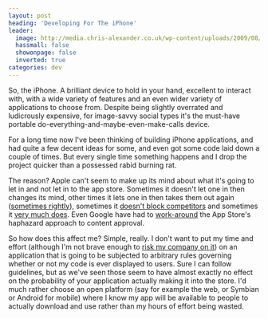 ```yaml
---
layout: post
heading: 'Developing For The iPhone'
leader:
  image: http://media.chris-alexander.co.uk/wp-content/uploads/2009/08/Untitled-1.jpg
  hassmall: false
  showonpage: false
  inverted: true
categories: dev
---
```


So, the iPhone. A brilliant device to hold in your hand, excellent to interact with, with a wide variety of features and an even wider variety of applications to choose from. Despite being slightly overrated and ludicrously expensive, for image-savvy social types it's the must-have portable do-everything-and-maybe-even-make-calls device.

<!-- Replace missing image from http://media.chris-alexander.co.uk/wp-content/uploads/2009/08/Untitled-1.jpg -->

For a long time now I've been thinking of building iPhone applications, and had quite a few decent ideas for some, and even got some code laid down a couple of times. But every single time something happens and I drop the project quicker than a possessed rabid burning rat.

<!-- Replace missing image from http://media.chris-alexander.co.uk/wp-content/uploads/2009/08/rat.jpg -->

The reason? Apple can't seem to make up its mind about what it's going to let in and not let in to the app store. Sometimes it doesn't let one in then changes its mind, other times it lets one in then takes them out again ([sometimes rightly](http://web.archive.org/web/20090815045625/http://tech.yahoo.com/news/pcworld/20090807/tc_pcworld/sexoffenderlocatorapppulled)), sometimes it [doesn't block competitors](http://www.techcrunch.com/2009/08/08/app-store-thaw-apple-accepts-a-gmail-push-application/) and sometimes it [very much does](http://www.techcrunch.com/2009/07/27/apple-is-growing-rotten-to-the-core-and-its-likely-atts-fault/). Even Google have had to [work-around](http://www.pcworld.com/article/169898/google_voice_can_sneak_onto_iphone.html) the App Store's haphazard approach to content approval.

So how does this affect me? Simple, really. I don't want to put my time and effort (although I'm not brave enough to [risk my company on it](http://www.techcrunch.com/2009/08/05/spotify-and-the-great-leaps-of-faith/)) on an application that is going to be subjected to arbitrary rules governing whether or not my code is ever displayed to users. Sure I can follow guidelines, but as we've seen those seem to have almost exactly no effect on the probability of your application actually making it into the store. I'd much rather choose an open platform (say for example the web, or Symbian or Android for mobile) where I know my app will be available to people to actually download and use rather than my hours of effort being wasted.
